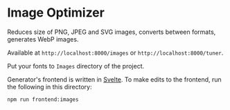 # Image Optimizer
Reduces size of PNG, JPEG and SVG images, converts between formats, generates WebP images.

Available at `http://localhost:8000/images` or `http://localhost:8000/tuner`.

Put your fonts to `Images` directory of the project.

Generator's frontend is written in [Svelte](https://svelte.dev/). To make edits to the frontend, run the following in this directory:

`npm run frontend:images`
